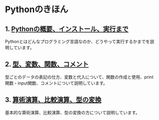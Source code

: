 
# Pythonのきほん
## 1. [ Pythonの概要、インストール、実行まで](./basic/1)
Pythonとはどんなプログラミング言語なのか、どうやって実行するかまでを説明しています。
## 2. [型、変数、関数、コメント](./basic/2)
型ごとのデータの表記の仕方、変数と代入について、関数の作成と使用、print関数・input関数、コメントについて説明しています。
## 3. [算術演算、比較演算、型の変換](./basic/3)
基本的な算術演算、比較演算、型の変換の方について説明しています。
